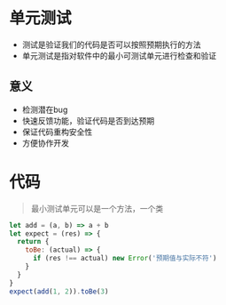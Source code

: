 # 单元测试

- 测试是验证我们的代码是否可以按照预期执行的方法
- 单元测试是指对软件中的最小可测试单元进行检查和验证

 ## 意义

 - 检测潜在bug
 - 快速反馈功能，验证代码是否到达预期
 - 保证代码重构安全性
 - 方便协作开发

# 代码
> 最小测试单元可以是一个方法，一个类

```JavaScript
let add = (a, b) => a + b
let expect = (res) => {
  return {
    toBe: (actual) => {
      if (res !== actual) new Error('预期值与实际不符')
    }
  }
}
expect(add(1, 2)).toBe(3)
```

